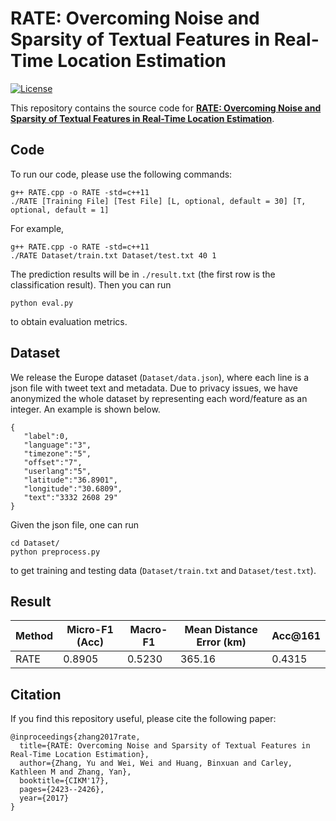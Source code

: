 # RATE: Overcoming Noise and Sparsity of Textual Features in Real-Time Location Estimation

[![License](https://img.shields.io/badge/License-Apache_2.0-blue.svg)](https://opensource.org/licenses/Apache-2.0)

This repository contains the source code for [**RATE: Overcoming Noise and Sparsity of Textual Features in Real-Time Location Estimation**](https://arxiv.org/abs/2111.06515).

## Code
To run our code, please use the following commands:
```
g++ RATE.cpp -o RATE -std=c++11
./RATE [Training File] [Test File] [L, optional, default = 30] [T, optional, default = 1]
```
For example,
```
g++ RATE.cpp -o RATE -std=c++11
./RATE Dataset/train.txt Dataset/test.txt 40 1
```
The prediction results will be in ```./result.txt``` (the first row is the classification result). Then you can run
```
python eval.py
```
to obtain evaluation metrics.

## Dataset
We release the Europe dataset (```Dataset/data.json```), where each line is a json file with tweet text and metadata. Due to privacy issues, we have anonymized the whole dataset by representing each word/feature as an integer. An example is shown below.
```
{ 
   "label":0,
   "language":"3",
   "timezone":"5",
   "offset":"7",
   "userlang":"5",
   "latitude":"36.8901",
   "longitude":"30.6809",
   "text":"3332 2608 29"
}
```
Given the json file, one can run 
```
cd Dataset/
python preprocess.py
```
to get training and testing data (```Dataset/train.txt``` and ```Dataset/test.txt```).

## Result
| Method | Micro-F1 (Acc) | Macro-F1 | Mean Distance Error (km) | Acc@161 |
| ------ | -------------- | -------- | ------------------------ | ------- |
| RATE   | 0.8905         | 0.5230   | 365.16                   | 0.4315  |

## Citation
If you find this repository useful, please cite the following paper:
```
@inproceedings{zhang2017rate,
  title={RATE: Overcoming Noise and Sparsity of Textual Features in Real-Time Location Estimation},
  author={Zhang, Yu and Wei, Wei and Huang, Binxuan and Carley, Kathleen M and Zhang, Yan},
  booktitle={CIKM'17},
  pages={2423--2426},
  year={2017}
}
```
